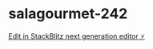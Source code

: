 # salagourmet-242

[Edit in StackBlitz next generation editor ⚡️](https://stackblitz.com/~/github.com/jguillengarcia/salagourmet-242)